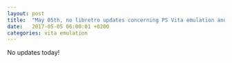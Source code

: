 ```yaml
---
layout: post
title:  "May 05th, no libretro updates concerning PS Vita emulation and emulators"
date:   2017-05-05 06:00:01 +0200
categories: vita emulation
---
```


No updates today!
